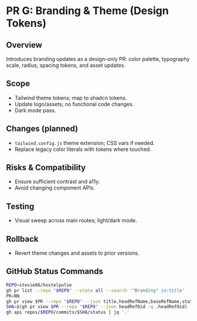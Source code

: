 # PR G: Branding & Theme (Design Tokens)

## Overview
Introduces branding updates as a design-only PR: color palette, typography scale, radius, spacing tokens, and asset updates.

## Scope
- Tailwind theme tokens; map to shadcn tokens.
- Update logo/assets; no functional code changes.
- Dark mode pass.

## Changes (planned)
- `tailwind.config.js` theme extension; CSS vars if needed.
- Replace legacy color literals with tokens where touched.

## Risks & Compatibility
- Ensure sufficient contrast and a11y.
- Avoid changing component APIs.

## Testing
- Visual sweep across main routes; light/dark mode.

## Rollback
- Revert theme changes and assets to prior versions.

## GitHub Status Commands
```bash
REPO=stevie86/hostelpulse
gh pr list --repo "$REPO" --state all --search '"Branding" in:title'
PR=NN
gh pr view $PR --repo "$REPO" --json title,headRefName,baseRefName,state,url,statusCheckRollup | jq '.'
SHA=$(gh pr view $PR --repo "$REPO" --json headRefOid -q .headRefOid)
gh api repos/$REPO/commits/$SHA/status | jq '.'
```

